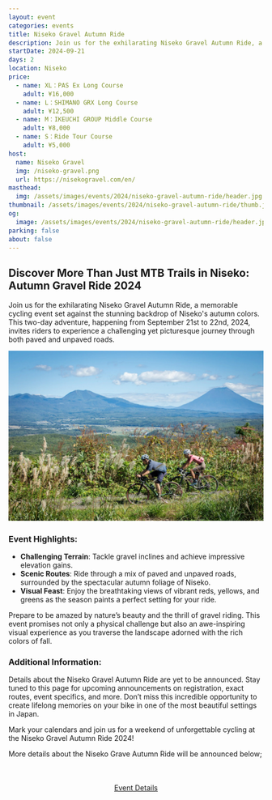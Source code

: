 ```yaml
---
layout: event
categories: events
title: Niseko Gravel Autumn Ride
description: Join us for the exhilarating Niseko Gravel Autumn Ride, a memorable cycling event set against the stunning backdrop of Niseko's autumn colors. This two-day adventure, happening from September 21st to 22nd, 2024, invites riders to experience a challenging yet picturesque journey through both paved and unpaved roads.
startDate: 2024-09-21
days: 2
location: Niseko
price:
  - name: XL：PAS Ex Long Course
    adult: ¥16,000
  - name: L：SHIMANO GRX Long Course
    adult: ¥12,500
  - name: M：IKEUCHI GROUP Middle Course
    adult: ¥8,000
  - name: S：Ride Tour Course
    adult: ¥5,000
host:
  name: Niseko Gravel
  img: /niseko-gravel.png
  url: https://nisekogravel.com/en/
masthead:
  img: /assets/images/events/2024/niseko-gravel-autumn-ride/header.jpg
thumbnail: /assets/images/events/2024/niseko-gravel-autumn-ride/thumb.jpg
og:
  image: /assets/images/events/2024/niseko-gravel-autumn-ride/header.jpg
parking: false
about: false
---
```

## Discover More Than Just MTB Trails in Niseko: Autumn Gravel Ride 2024

Join us for the exhilarating Niseko Gravel Autumn Ride, a memorable cycling event set against the stunning backdrop of Niseko's autumn colors. This two-day adventure, happening from September 21st to 22nd, 2024, invites riders to experience a challenging yet picturesque journey through both paved and unpaved roads.

![](/assets/images/events/2024/niseko-gravel-autumn-ride/view.jpg)

### Event Highlights:

- <strong>Challenging Terrain</strong>: Tackle gravel inclines and achieve impressive elevation gains.
- <strong>Scenic Routes</strong>: Ride through a mix of paved and unpaved roads, surrounded by the spectacular autumn foliage of Niseko.
- <strong>Visual Feast</strong>: Enjoy the breathtaking views of vibrant reds, yellows, and greens as the season paints a perfect setting for your ride.

Prepare to be amazed by nature’s beauty and the thrill of gravel riding. This event promises not only a physical challenge but also an awe-inspiring visual experience as you traverse the landscape adorned with the rich colors of fall.

### Additional Information:

Details about the Niseko Gravel Autumn Ride are yet to be announced. Stay tuned to this page for upcoming announcements on registration, exact routes, event specifics, and more. Don’t miss this incredible opportunity to create lifelong memories on your bike in one of the most beautiful settings in Japan.

Mark your calendars and join us for a weekend of unforgettable cycling at the Niseko Gravel Autumn Ride 2024!

More details about the Niseko Grave Autumn Ride will be announced below;

<div style="text-align:center; margin:50px 0;">
  <a class="btn btn-primary" href="https://nisekogravel.com/en/autumnride/" target="_blank">Event Details</a>
</div>
